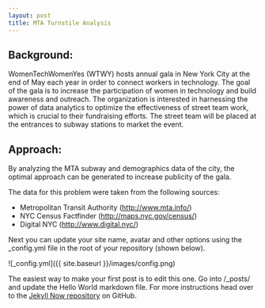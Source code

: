 ```yaml
---
layout: post
title: MTA Turnstile Analysis
---
```


## Background:

WomenTechWomenYes (WTWY) hosts annual gala in New York City at the end of May each year in order to connect workers in technology. The goal of the gala is to increase the participation of women in technology and build awareness and outreach. The organization is interested in harnessing the power of data analytics to optimize the effectiveness of street team work, which is crucial to their fundraising efforts. The street team will be placed at the entrances to subway stations to market the event.

## Approach:

By analyzing the MTA subway and demographics data of the city, the optimal approach can be generated to increase publicity of the gala.

The data for this problem were taken from the following sources:

* Metropolitan Transit Authority (http://www.mta.info/)
* NYC Census Factfinder (http://maps.nyc.gov/census/)
* Digital NYC (http://www.digital.nyc/)





Next you can update your site name, avatar and other options using the _config.yml file in the root of your repository (shown below).

![_config.yml]({{ site.baseurl }}/images/config.png)

The easiest way to make your first post is to edit this one. Go into /_posts/ and update the Hello World markdown file. For more instructions head over to the [Jekyll Now repository](https://github.com/barryclark/jekyll-now) on GitHub.
